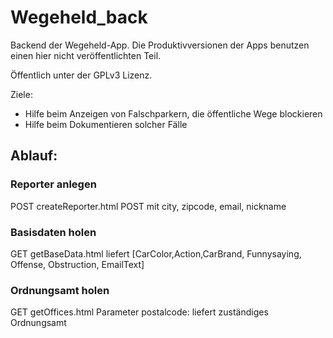 # Wegeheld_back

Backend der Wegeheld-App. Die Produktivversionen der Apps benutzen einen hier nicht veröffentlichten Teil.

Öffentlich unter der GPLv3 Lizenz.

Ziele:
* Hilfe beim Anzeigen von Falschparkern, die öffentliche Wege blockieren
* Hilfe beim Dokumentieren solcher Fälle

## Ablauf: 
### Reporter anlegen
POST createReporter.html POST mit city, zipcode, email, nickname
### Basisdaten holen
GET getBaseData.html liefert [CarColor,Action,CarBrand, Funnysaying, Offense, Obstruction, EmailText]
### Ordnungsamt holen
GET getOffices.html Parameter postalcode: liefert zuständiges Ordnungsamt 
